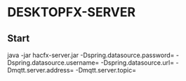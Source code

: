 # DESKTOPFX-SERVER

## Start
java -jar hacfx-server.jar -Dspring.datasource.password=<password> -Dspring.datasource.username=<username> -Dspring.datasource.url=<database> -Dmqtt.server.address=<serveraddress> -Dmqtt.server.topic=<topic> 
